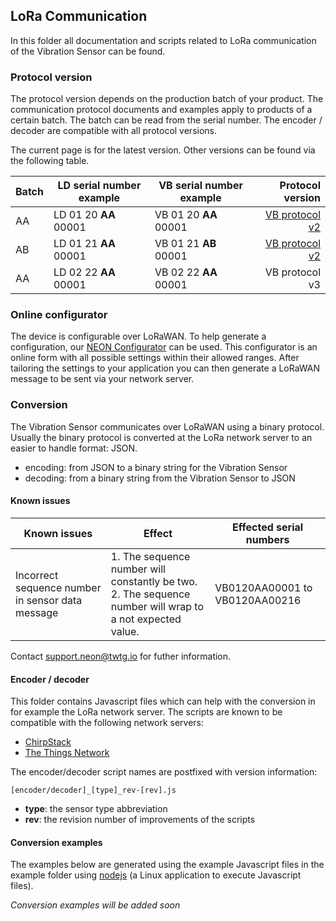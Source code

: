 ## LoRa Communication

In this folder all documentation and scripts related to LoRa communication of the Vibration Sensor can be found.

### Protocol version

The protocol version depends on the production batch of your product. The communication protocol documents and examples apply to products of a certain batch. The batch can be read from the serial number. The encoder / decoder are compatible with all protocol versions.

The current page is for the latest version. Other versions can be found via the following table.

| Batch | LD serial number example | VB serial number example |                     Protocol version |
| ----- | ------------------------ | ------------------------ | -----------------------------------: |
| AA    | LD 01 20 **AA** 00001    | VB 01 20 **AA** 00001    | [VB protocol v2](legacy/protocol_v2) |
| AB    | LD 01 21 **AA** 00001    | VB 01 21 **AB** 00001    | [VB protocol v2](legacy/protocol_v2) |
| AA    | LD 02 22 **AA** 00001    | VB 02 22 **AA** 00001    |                       VB protocol v3 |

### Online configurator

The device is configurable over LoRaWAN. To help generate a configuration, our [NEON Configurator](https://neon-configurator.twtg.io/neon/vb/v3/) can be used. This configurator is an online form with all possible settings within their allowed ranges. After tailoring the settings to your application you can then generate a LoRaWAN message to be sent via your network server.

### Conversion

The Vibration Sensor communicates over LoRaWAN using a binary protocol. Usually the binary protocol is converted at the LoRa network server to an easier to handle format: JSON.

- encoding: from JSON to a binary string for the Vibration Sensor
- decoding: from a binary string from the Vibration Sensor to JSON

#### Known issues

| Known issues                                     | Effect                                                                                                         | Effected serial numbers        |
| ------------------------------------------------ | -------------------------------------------------------------------------------------------------------------- | ------------------------------ |
| Incorrect sequence number in sensor data message | 1. The sequence number will constantly be two.<br /> 2. The sequence number will wrap to a not expected value. | VB0120AA00001 to VB0120AA00216 |

Contact support.neon@twtg.io for futher information.

#### Encoder / decoder

This folder contains Javascript files which can help with the conversion in for example the LoRa network server. The scripts are known to be compatible with the following network servers:

- [ChirpStack](https://www.chirpstack.io/)
- [The Things Network](https://www.thethingsnetwork.org/)

The encoder/decoder script names are postfixed with version information:

    [encoder/decoder]_[type]_rev-[rev].js

- **type**: the sensor type abbreviation
- **rev**: the revision number of improvements of the scripts

#### Conversion examples

The examples below are generated using the example Javascript files in the example folder using [nodejs](https://nodejs.org/) (a Linux application to execute Javascript files).

_Conversion examples will be added soon_
